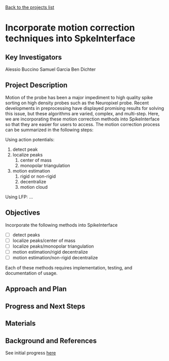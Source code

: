 [Back to the projects list](../../README.md)

<!-- For information on how to write GitHub .md files see https://guides.github.com/features/mastering-markdown/ -->

# Incorporate motion correction techniques into SpkeInterface

## Key Investigators

Alessio Buccino
Samuel Garcia
Ben Dichter
<!-- - Investigator 1 (Affiliation)-->
<!-- - Investigator 2 (Affiliation)-->

## Project Description


Motion of the probe has been a major impediment to high quality spike sorting on high density probes such as the Neuropixel probe. Recent developments in preprocessing have displayed promising results for solving this issue, but these algorithms are varied, complex, and multi-step. Here, we are incorporating these motion correction methods into SpikeInterface so that they are easier for users to access. The motion correction process can be summarized in the following steps: 

Using action potentials:
1. detect peak
2. localize peaks
    1. center of mass
    2. monopolar triangulation
3. motion estimation
    1. rigid or non-rigid
    2. decentralize
    3. motion cloud


Using LFP:
...
## Objectives

Incorporate the following methods into SpikeInterface
* [ ] detect peaks
* [ ] localize peaks/center of mass
* [ ] localize peaks/monopolar triangulation
* [ ] motion estimation/rigid decentralize
* [ ] motion estimation/non-rigid decentralize

Each of these methods requires implementation, testing, and documentation of usage.

## Approach and Plan

<!-- 1. Describe the steps of your planned approach to reach the objectives.-->
<!-- 1. ... -->
<!-- 1. ... -->

## Progress and Next Steps

<!--Populate this section as you are making progress before/during/after the hackathon-->
<!--Describe the progress you have made on the project,e.g., which objectives you have achieved and how.-->
<!--Describe the next steps you are planing to take to complete the project.-->

## Materials

<!--If available add links to the materials relevant to the project, e.g., the code generated for the project or data used-->
<!--If available add pictures and links to videos that demonstrate what has been accomplished.-->
<!--![Description of picture](Example2.jpg)-->

## Background and References

See initial progress [here](https://spikeinterface.github.io/blog/spikeinterface-motion-estimation/)

<!--Use this space for information that may help people better understand your project, like links to papers, source code, or data ,e.g:-->
<!-- - Source code: https://github.com/YourUser/YourRepository -->
<!-- - Documentation: https://link.to.docs -->
<!-- - Test data: https://link.to.test.data -->

